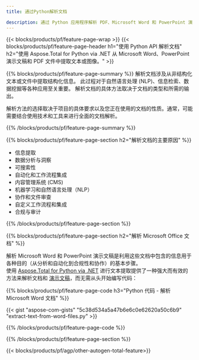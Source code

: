 ```yaml
---
title: 通过Python解析文档 

description: 通过 Python 应用程序解析 PDF、Microsoft Word 和 PowerPoint 演示文稿。 轻松提取文本或图像。
---
```


{{< blocks/products/pf/feature-page-wrap >}}
{{< blocks/products/pf/feature-page-header h1="使用 Python API 解析文档" h2="使用 Aspose.Total for Python via .NET 从 Microsoft Word、PowerPoint 演示文稿和 PDF 文件中提取文本或图像。" >}}

{{% blocks/products/pf/feature-page-summary %}}
解析文档涉及从非结构化文本或文件中提取结构化信息。 此过程对于自然语言处理 (NLP)、信息检索、数据挖掘等各种应用至关重要。 解析文档的具体方法取决于文档的类型和所需的输出。 <br />

解析方法的选择取决于项目的具体要求以及您正在使用的文档的性质。通常，可能需要结合使用技术和工具来进行全面的文档解析。

{{% /blocks/products/pf/feature-page-summary  %}}

{{% blocks/products/pf/feature-page-section  h2="解析文档的主要原因" %}}

- 信息提取
- 数据分析与洞察
- 可搜索性
- 自动化和工作流程集成
- 内容管理系统 (CMS)
- 机器学习和自然语言处理（NLP）
- 协作和文件审查
- 自定义工作流程和集成
- 合规与审计

{{% /blocks/products/pf/feature-page-section %}}

{{% blocks/products/pf/feature-page-section  h2="解析 Microsoft Office 文档" %}}

解析 Microsoft Word 和 PowerPoint 演示文稿是利用这些文档中包含的信息用于各种目的（从分析和自动化到合规性和协作）的基本步骤。<br />
使用 [Aspose.Total for Python via .NET](https://products.aspose.com/total/python-net/) 进行文本提取提供了一种强大而有效的方法来解析文档和 [演示文稿](https://products.aspose.com/total/zh/python-net/parse/powerpoint/)，而无需从头开始编写代码：<br />

{{% blocks/products/pf/feature-page-code h3="Python 代码 - 解析 Microsoft Word 文档" %}}

{{< gist "aspose-com-gists" "5c38d534a5a47b6e6c0e62620a50c6b9" "extract-text-from-word-files.py" >}}

{{% /blocks/products/pf/feature-page-code  %}}

{{% /blocks/products/pf/feature-page-section %}}

{{< blocks/products/pf/agp/other-autogen-total-feature>}}